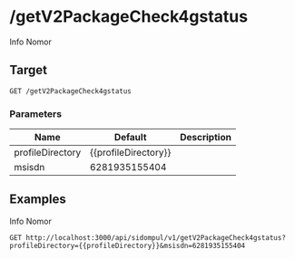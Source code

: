 # /getV2PackageCheck4gstatus
Info Nomor


## Target
```
GET /getV2PackageCheck4gstatus
```

### Parameters
Name | Default | Description
--- | --- | ---
profileDirectory | {{profileDirectory}} | 
msisdn | 6281935155404 | 





## Examples
Info Nomor

```
GET http://localhost:3000/api/sidompul/v1/getV2PackageCheck4gstatus?profileDirectory={{profileDirectory}}&msisdn=6281935155404


```

